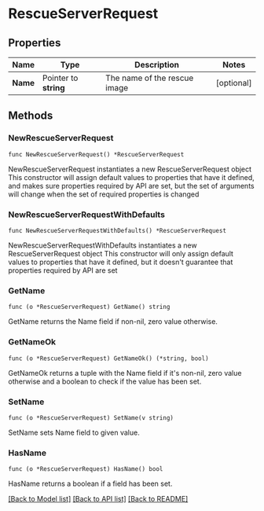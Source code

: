 # RescueServerRequest

## Properties

Name | Type | Description | Notes
------------ | ------------- | ------------- | -------------
**Name** | Pointer to **string** | The name of the rescue image | [optional] 

## Methods

### NewRescueServerRequest

`func NewRescueServerRequest() *RescueServerRequest`

NewRescueServerRequest instantiates a new RescueServerRequest object
This constructor will assign default values to properties that have it defined,
and makes sure properties required by API are set, but the set of arguments
will change when the set of required properties is changed

### NewRescueServerRequestWithDefaults

`func NewRescueServerRequestWithDefaults() *RescueServerRequest`

NewRescueServerRequestWithDefaults instantiates a new RescueServerRequest object
This constructor will only assign default values to properties that have it defined,
but it doesn't guarantee that properties required by API are set

### GetName

`func (o *RescueServerRequest) GetName() string`

GetName returns the Name field if non-nil, zero value otherwise.

### GetNameOk

`func (o *RescueServerRequest) GetNameOk() (*string, bool)`

GetNameOk returns a tuple with the Name field if it's non-nil, zero value otherwise
and a boolean to check if the value has been set.

### SetName

`func (o *RescueServerRequest) SetName(v string)`

SetName sets Name field to given value.

### HasName

`func (o *RescueServerRequest) HasName() bool`

HasName returns a boolean if a field has been set.


[[Back to Model list]](../README.md#documentation-for-models) [[Back to API list]](../README.md#documentation-for-api-endpoints) [[Back to README]](../README.md)


